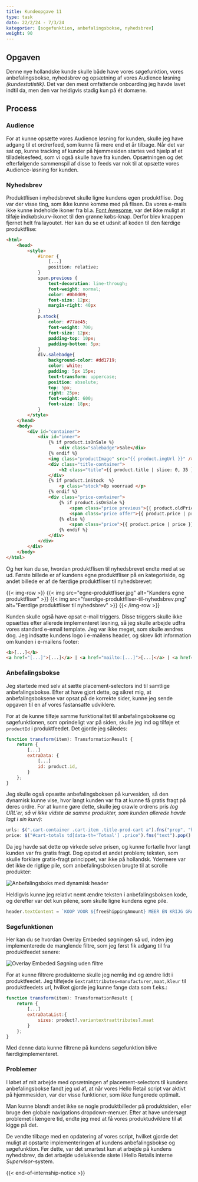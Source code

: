 ```yaml
---
title: Kundeopgave 11
type: task
dato: 22/2/24 - 7/3/24
kategorier: [sogefunktion, anbefalingsbokse, nyhedsbrev]
weight: 90
---
```


## Opgaven

Denne nye hollandske kunde skulle både have vores søgefunktion, vores anbefalingsbokse, nyhedsbrev og opsætning af vores Audience løsning *(kundestatistik)*. Det var den mest omfattende onboarding jeg havde lavet indtil da, men den var heldigvis stadig kun på ét domæne.

## Process

### Audience

For at kunne opsætte vores Audience løsning for kunden, skulle jeg have adgang til et ordrerfeed, som kunne få mere end et år tilbage. Når det var sat op, kunne tracking af kunder på hjemmesiden startes ved hjælp af et tilladelsesfeed, som vi også skulle have fra kunden. Opsætningen og det efterfølgende sammenspil af disse to feeds var nok til at opsætte vores Audience-løsning for kunden.

### Nyhedsbrev

Produktflisen i nyhedsbrevet skulle ligne kundens egen produktflise. Dog var der visse ting, som ikke kunne komme med på flisen. Da vores e-mails ikke kunne indeholde ikoner fra bl.a. [Font Awesome](https://fontawesome.com), var det ikke muligt at tilføje indkøbskurv-ikonet til den grønne købs-knap. Derfor blev knappen fjernet helt fra layoutet. Her kan du se et udsnit af koden til den færdige produktflise:

```html
<html>
	<head>
		<style>
			#inner {
				[...]
				position: relative;
			}
			span.previous {
				text-decoration: line-through;
				font-weight: normal;
				color: #0b0d09;
				font-size: 12px;
				margin-right: 40px
			}
			p.stock{
				color: #77ae45;
				font-weight: 700;
				font-size: 12px;
				padding-top: 10px;
				padding-bottom: 5px;
			}
			div.salebadge{
				background-color: #dd1719;
				color: white;
				padding: 5px 15px;
				text-transform: uppercase;
				position: absolute;
				top: 5px;
				right: 25px;
				font-weight: 600;
				font-size: 18px;
			}
		</style>
	</head>
	<body>
		<div id="container">
			<div id="inner">
				{% if product.isOnSale %}
					<div class="salebadge">Sale</div>
				{% endif %}
				<img class="productImage" src="{{ product.imgUrl }}" />
				<div class="title-container">
					<h2 class="title">{{ product.title | slice: 0, 35 }}</h2>
				</div>
				{% if product.inStock  %}
					<p class="stock">Op voorraad </p>
				{% endif %}
				<div class="price-container">
					{% if product.isOnSale %}
						<span class="price previous">{{ product.oldPrice | price }}</span>
						<span class="price offer">{{ product.price | price }}</span>
					{% else %}
						<span class="price">{{ product.price | price }}</span>
					{% endif %}
				</div>
			</div>
		</div>
	</body>
</html>
```

Og her kan du se, hvordan produktflisen til nyhedsbrevet endte med at se ud. Første billede er af kundens egne produktfliser på en kategoriside, og andet billede er af de færdige produktfliser til nyhedsbrevet:

{{< img-row >}}
	{{< img src="egne-produktfliser.jpg" alt="Kundens egne produktfliser" >}}
	{{< img src="faerdige-produktfliser-til-nyhedsbrev.png" alt="Færdige produktfliser til nyhedsbrev" >}}
{{< /img-row >}}

Kunden skulle også have opsat e-mail triggers. Disse triggers skulle ikke opsættes efter allerede implementeret løsning, så jeg skulle arbejde udfra vores standard e-email template. Jeg var ikke meget, som skulle ændres dog. Jeg indsatte kundens logo i e-mailens header, og skrev lidt information om kunden i e-mailens footer:

```html
<b>[...]</b> 
<a href="[...]">[...]</a> | <a href="mailto:[...]">[...]</a> | <a href="tel:[...]">Tel: [...]</a>
```

### Anbefalingsbokse

Jeg startede med selv at sætte placement-selectors ind til samtlige anbefalingsbokse. Efter at have gjort dette, og sikret mig, at anbefalingsboksene var opsat på de korrekte sider, kunne jeg sende opgaven til en af vores fastansatte udviklere.

For at de kunne tilføje samme funktionalitet til anbefalingsboksene og søgefunktionen, som oprindeligt var på siden, skulle jeg ind og tilføje et `productId` i produktfeedet. Det gjorde jeg således:

```js
function transform(item): TransformationResult {
	return {
		[...]	
		extraData: {
			[...]
			id: product.id,
		}
	};
}
```

Jeg skulle også opsætte anbefalingsboksen på kurvesiden, så den dynamisk kunne vise, hvor langt kunden var fra at kunne få gratis fragt på deres ordre. For at kunne gøre dette, skulle jeg crawle ordrens pris *(og URL'er, så vi ikke vidste de samme produkter, som kunden allerede havde lagt i sin kurv)*:

```js
urls: $(".cart-container .cart-item .title-prod-cart a").fns("prop", "href")
price: $("#cart-totals td[data-th='Totaal'] .price").fns("text").pop()

```

Da jeg havde sat dette op virkede selve prisen, og kunne fortælle hvor langt kunden var fra gratis fragt. Dog opstod et andet problem; teksten, som skulle forklare gratis-fragt princippet, var ikke på hollandsk. Ydermere var det ikke de rigtige pile, som anbefalingsboksen brugte til at scrolle produkter:

![Anbefalingsboks med dynamisk header](anbefalingsboks-med-dynamisk-header.png)

Heldigvis kunne jeg relativt nemt ændre teksten i anbefalingsboksen kode, og derefter var det kun pilene, som skulle ligne kundens egne pile.

```js
header.textContent = `KOOP VOOR ${freeShippingAmount} MEER EN KRIJG GRATIS VERZENDING`;
```

### Søgefunktionen

Her kan du se hvordan Overlay Embeded søgningen så ud, inden jeg implementerede de manglende filtre, som jeg først fik adgang til fra produktfeedet senere:

![Overlay Embeded Søgning uden filtre](embeded-search.png)

For at kunne filtrere produkterne skulle jeg nemlig ind og ændre lidt i produktfeedet. Jeg tilføjede `&extraAttributes=manufacturer,maat,kleur` til produktfeedets url, hvilket gjorde jeg kunne fange data som f.eks.:

```js
function transform(item): TransformationResult {
	return {
		[...]
		extraDataList:{
			sizes: product?.variantextraattributes?.maat
		}
	};
}
```

Med denne data kunne filtrene på kundens søgefunktion blive færdigimplementeret.

### Problemer

I løbet af mit arbejde med opsætningen af placement-selectors til kundens anbefalingsbokse fandt jeg ud af, at når vores Hello Retail script var aktivt på hjemmesiden, var der visse funktioner, som ikke fungerede optimalt.

Man kunne blandt andet ikke se nogle produktbilleder på produktsiden, eller bruge den globale navigations dropdown-menuer. Efter at have undersøgt problemet i længere tid, endte jeg med at få vores produktudviklere til at kigge på det.

De vendte tilbage med en opdatering af vores script, hvilket gjorde det muligt at opstarte implementeringen af kundens anbefalingsbokse og søgefunktion. Før dette, var det smartest kun at arbejde på kundens nyhedsbrev, da det arbejde udelukkende skete i Hello Retails interne *Supervisor*-system.

{{< end-of-internship-notice >}}